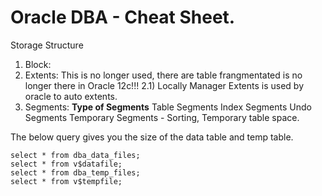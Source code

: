 # Oracle DBA - Cheat Sheet.

Storage Structure
1) Block:
2) Extents: This is no longer used, there are table frangmentated is no longer there in Oracle 12c!!!
2.1) Locally Manager Extents is used by oracle to auto extents.
3) Segments:
**Type of Segments**
Table Segments
Index Segments
Undo Segments
Temporary Segments - Sorting, Temporary table space. 



The below query gives you the size of the data table and temp table.
~~~~
select * from dba_data_files;
select * from v$datafile;
select * from dba_temp_files;
select * from v$tempfile;
~~~~
